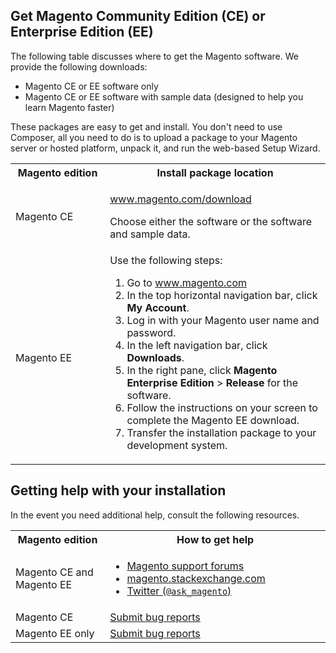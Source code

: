 <div markdown="1">

<h2 id="get">Get Magento Community Edition (CE) or Enterprise Edition (EE)</h2>
The following table discusses where to get the Magento software. We provide the following downloads:

*	Magento CE or EE software only
*	Magento CE or EE software with sample data (designed to help you learn Magento faster)

These packages are easy to get and install. You don't need to use Composer, all you need to do is to upload a package to your Magento server or hosted platform, unpack it, and run the web-based Setup Wizard.

<table>
	<col width="30%">
	<col width="70%">
<tbody>
<tr> 
	<th>Magento edition</th>
	<th>Install package location</th>
</tr>
<tr> 
	<td>Magento CE</td>
	<td><p><a href="http://www.magento.com/download" target="_blank">www.magento.com/download</a></p>
		<p>Choose either the software or the software and sample data.</p></td>
</tr>
<tr> 
	<td>Magento EE</td>
	<td>Use the following steps:
	<ol><li>Go to <a href="http://www.magento.com" target="_blank">www.magento.com</a></li>
	<li>In the top horizontal navigation bar, click <strong>My Account</strong>.</li>
	<li>Log in with your Magento user name and password.</li>
	<li>In the left navigation bar, click <strong>Downloads</strong>.</li>
	<li>In the right pane, click <strong>Magento Enterprise Edition</strong> > <strong>Release</strong> for the software.</li>
	<li>Follow the instructions on your screen to complete the Magento EE download.</li>
	<li>Transfer the installation package to your development system.</li></ol></td>
</tr>
</tbody>
</table>


<h2 id="help">Getting help with your installation</h2>
In the event you need additional help, consult the following resources.

<table>
	<col width="30%">
	<col width="70%">
<tbody>
<tr> 
	<th>Magento edition</th>
	<th>How to get help</th>
</tr>
<tr> 
	<td>Magento CE and Magento EE</td>
	<td><ul><li><a href="http://community.magento.com/" target="_blank">Magento support forums</a></li>
	<li><a href="http://magento.stackexchange.com" target="_blank">magento.stackexchange.com</a></li>
	<li><a href="https://twitter.com/ask_magento" target="_blank">Twitter (<code>@ask_magento</code>)</a></li></ul>
	</td>
</tr>
<tr> 
	<td>Magento CE</td>
	<td><a href="http://www.magentocommerce.com/bug-tracking" target="_blank">Submit bug reports</a></td>
</tr>
<tr> 
	<td>Magento EE only</td>
	<td><a href="http://support.magentocommerce.com" target="_blank">Submit bug reports</a></td>
</tr>
</tbody>
</table>